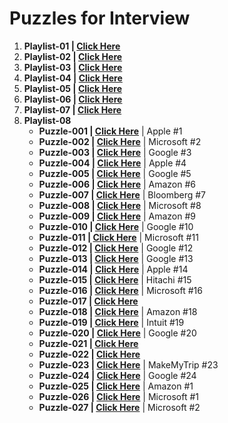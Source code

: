 # Puzzles for Interview 
1. **Playlist-01 | <a href="https://www.youtube.com/watch?v=KX7fDZQUtd0&list=PLhJlXtt17ABaJ5cBGr59shoQ6m0YNzgV3"> Click Here</a>**
2. **Playlist-02 | <a href="https://www.youtube.com/watch?v=jLQnDC07040&list=PLLUqKY4VQM7ft3y1oFdlfc44Ob7Uqk5K0"> Click Here</a>**
3. **Playlist-03 | <a href="https://www.youtube.com/watch?v=J9CVEe48Pr4&list=PLJ0OSCymthUyl7YRpq2-wJkTUprKsvA86"> Click Here</a>**
4. **Playlist-04 | <a href="https://www.youtube.com/watch?v=bRP5HbybY4U&list=PLhm1_7YKigpfPXD0QaY4tWZeCpkkiSWxR"> Click Here</a>**
5. **Playlist-05 | <a href="https://www.youtube.com/watch?v=3-avaCx4Czk&list=PLhJlXtt17ABYPfKyId5OCMkReEdvmufZn"> Click Here</a>**
6. **Playlist-06 | <a href="https://www.youtube.com/watch?v=-DkXXOGtVDU&list=PLgNNnpQxFEtZWI0PFXlJmgpDNbcz_e3Sd"> Click Here</a>**
7. **Playlist-07 | <a href="https://www.youtube.com/watch?v=nHUFU1CZ1lg"> Click Here</a>**
8. **Playlist-08**
    - **Puzzle-001 | <a href="https://www.youtube.com/shorts/9uOsB39DwGM"> Click Here</a>** | Apple #1
    - **Puzzle-002 | <a href="https://www.youtube.com/shorts/BK3vofe-dpw"> Click Here</a>** | Microsoft #2
    - **Puzzle-003 | <a href="https://www.youtube.com/shorts/7fHBgiruWI0"> Click Here</a>** | Google #3
    - **Puzzle-004 | <a href="https://www.youtube.com/shorts/XF4l1T8kLUo"> Click Here</a>** | Apple #4
    - **Puzzle-005 | <a href="https://www.youtube.com/shorts/ugn5t8xGHio"> Click Here</a>** | Google #5
    - **Puzzle-006 | <a href="https://www.youtube.com/shorts/m6EjUAHwaRY"> Click Here</a>** | Amazon #6
    - **Puzzle-007 | <a href="https://www.youtube.com/shorts/7vRBCLPPGME"> Click Here</a>** | Bloomberg #7
    - **Puzzle-008 | <a href="https://www.youtube.com/shorts/wV2aJhbTcLo"> Click Here</a>** | Microsoft #8
    - **Puzzle-009 | <a href="https://www.youtube.com/shorts/1LcA_A4A-lc"> Click Here</a>** | Amazon #9
    - **Puzzle-010 | <a href="https://www.youtube.com/shorts/ALJ-AQpQvNM"> Click Here</a>** | Google #10
    - **Puzzle-011 | <a href="https://www.youtube.com/shorts/IuWO63E-Kqs"> Click Here</a>** | Microsoft #11
    - **Puzzle-012 | <a href="https://www.youtube.com/shorts/k7fICVfS60I"> Click Here</a>** | Google #12
    - **Puzzle-013 | <a href="https://www.youtube.com/shorts/1r-8fc7LMHo"> Click Here</a>** | Google #13
    - **Puzzle-014 | <a href="https://www.youtube.com/shorts/dIuSKJniwEM"> Click Here</a>** | Apple #14
    - **Puzzle-015 | <a href="https://www.youtube.com/shorts/elmI5mgY1ns"> Click Here</a>** | Hitachi #15
    - **Puzzle-016 | <a href="https://www.youtube.com/shorts/8GwCPCUzH1w"> Click Here</a>** | Microsoft #16
    - **Puzzle-017 | <a href="https://www.youtube.com/shorts/u2XVO6g-paY"> Click Here</a>**
    - **Puzzle-018 | <a href="https://www.youtube.com/shorts/vjeEOTI3tXU"> Click Here</a>** | Amazon #18
    - **Puzzle-019 | <a href="https://www.youtube.com/shorts/9j1KaGHvBEI"> Click Here</a>** | Intuit #19
    - **Puzzle-020 | <a href="https://www.youtube.com/shorts/7lN_YE9RZbw"> Click Here</a>** | Google #20
    - **Puzzle-021 | <a href="https://www.youtube.com/shorts/Eq9evcrYN1w"> Click Here</a>** 
    - **Puzzle-022 | <a href="https://www.youtube.com/shorts/UYQddvyCTVY"> Click Here</a>** 
    - **Puzzle-023 | <a href="https://www.youtube.com/shorts/r5YXCN5pJyg"> Click Here</a>** | MakeMyTrip #23
    - **Puzzle-024 | <a href="https://www.youtube.com/shorts/HGAw-Fqy9Lc"> Click Here</a>** | Google #24
    - **Puzzle-025 | <a href="https://www.youtube.com/shorts/pjvTLZTZodM"> Click Here</a>** | Amazon #1
    - **Puzzle-026 | <a href="https://youtu.be/BK3vofe-dpw"> Click Here</a>** | Microsoft #1
    - **Puzzle-027 | <a href="https://youtu.be/BWLhtTvxEqg"> Click Here</a>** | Microsoft #2
